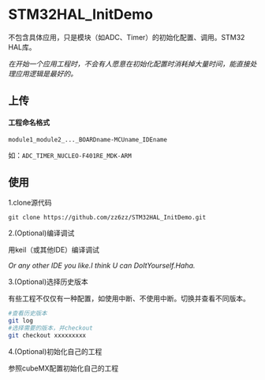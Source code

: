 # STM32HAL_InitDemo

不包含具体应用，只是模块（如ADC、Timer）的初始化配置、调用。STM32 HAL库。

*在开始一个应用工程时，不会有人愿意在初始化配置时消耗掉大量时间，能直接处理应用逻辑是最好的。*

## 上传

#### 工程命名格式

`module1_module2_..._BOARDname-MCUname_IDEname`

如：`ADC_TIMER_NUCLEO-F401RE_MDK-ARM`

## 使用
1.clone源代码

`git clone https://github.com/zz6zz/STM32HAL_InitDemo.git`

2.(Optional)编译调试

用keil（或其他IDE）编译调试

*Or any other IDE you like.I think U can DoItYourself.Haha.*

3.(Optional)选择历史版本

有些工程不仅仅有一种配置，如使用中断、不使用中断。切换并查看不同版本。

```sh
#查看历史版本
git log
#选择需要的版本，并checkout
git checkout xxxxxxxxx
```
4.(Optional)初始化自己的工程

参照cubeMX配置初始化自己的工程